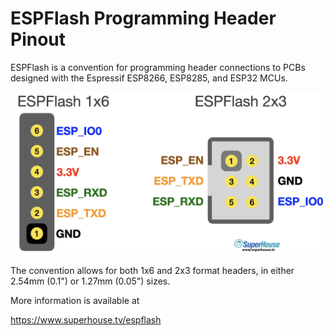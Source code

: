 ESPFlash Programming Header Pinout
==================================

ESPFlash is a convention for programming header connections to PCBs
designed with the Espressif ESP8266, ESP8285, and ESP32 MCUs.

![diagram of ESPFlash pinouts](ESPFlash-pinouts.jpeg)

The convention allows for both 1x6 and 2x3 format headers, in either
2.54mm (0.1") or 1.27mm (0.05") sizes.

More information is available at

  https://www.superhouse.tv/espflash

